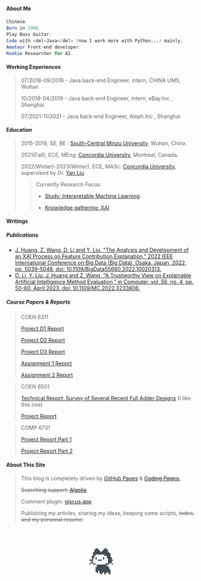 #### About Me

```java
Chinese.
Born in 1996.
Play Bass Guitar.
Code with <del>Java</del> (now I work more with Python...) mainly.
Amateur Front-end developer.
Rookie Researcher for AI.
```



#### Working Experiences

> 07/2018-09/2018 - Java back-end Engineer, intern, CHINA UMS, Wuhan
>
> 10/2018-04/2019 - Java back-end Engineer, intern, eBay.Inc , Shanghai
>
> 07/2021-11/2021 - Java back-end Engineer, Aleph.Inc , Shanghai



#### Education

> 2015-2019, SE, BE : [South-Central Minzu University](https://www.scuec.edu.cn/), Wuhan, China.
>
> 2021(Fall), ECE, MEng: [Concordia University](https://www.concordia.ca/), Montreal, Canada.
>
> 2022(Winter)-2023(Winter), ECE, MASc: [Concordia University](https://www.concordia.ca/), supervised by Dr. [Yan Liu](https://www.concordia.ca/faculty/yan-liu.html).
>
> > Currently Research Focus:
> >
> > - [Study: Interpretable Machine Learning](https://github.com/youyinnn/masc_research_knowledge_base/issues/11)
> >
> > - [Knowledge gathering: XAI](https://github.com/youyinnn/masc_research_knowledge_base/issues/7)

#### Writings 

##### Publications

- [J. Huang, Z. Wang, D. Li and Y. Liu, "The Analysis and Development of an XAI Process on Feature Contribution Explanation," 2022 IEEE International Conference on Big Data (Big Data), Osaka, Japan, 2022, pp. 5039-5048, doi: 10.1109/BigData55660.2022.10020313.](https://ieeexplore.ieee.org/document/10020313)
- [D. Li, Y. Liu, J. Huang and Z. Wang, "A Trustworthy View on Explainable Artificial Intelligence Method Evaluation," in Computer, vol. 56, no. 4, pp. 50-60, April 2023, doi: 10.1109/MC.2022.3233806.](https://ieeexplore.ieee.org/document/10098190)

##### Course Papers & Reports

> COEN 6311
>
> [Project D1 Report](https://github.com/youyinnn/COEN6311_super/blob/main/doc/D1/output/main.pdf)
>
> [Project D2 Report](https://github.com/youyinnn/COEN6311_super/blob/main/doc/D2/output/main.pdf)
>
> [Project D3 Report](https://github.com/youyinnn/COEN6311_super/blob/main/doc/D3/output/main.pdf)
>
> [Assignment 1 Report](https://github.com/youyinnn/coen_6311_assignment1/blob/main/doc/report/output/main.pdf)
>
> [Assignment 2 Report](https://github.com/youyinnn/coen_6311_assignment1/blob/main/doc/report2/output/main.pdf)

> COEN 6501
>
> [Technical Report: Survey of Several Recent Full Adder Designs](https://github.com/youyinnn/coen_6501/blob/main/a1_report/output/report.pdf) (I like this one)
>
> [Project Report](https://github.com/youyinnn/coen_6501/blob/main/project_spec/output/main.pdf)

> COMP 6731
>
> [Project Report Part 1](https://github.com/youyinnn/ai_face_mask_detector/blob/xai/AI_Face_Mask_Detector_Report.pdf)
>
> [Project Report Part 2](https://github.com/youyinnn/ai_face_mask_detector/blob/xai/AI_Face_Mask_Detector_Report%202.pdf)

#### About This Site

> This blog is completely driven by [GitHub Pages](https://pages.github.com/) & <del>[Coding Pages.](https://help.coding.net/docs/cd/static-website.html)</del>
>
> <del>Searching support: [Algolia](https://www.algolia.com/)</del>
>
> Comment plugin: [giscus.app](https://giscus.app/zh-CN)
>
> Publishing my articles, sharing my ideas, keeping some scripts, <del>todos, and my personal resume.</del>

<!-- Change Log

```console
2020-06-09: split scripts into multiple .htm file for compressing request traffic

2020-06-09: flowchart.js support

2020-06-06: specifying scripts loading according certain location.pathname

2020-06-05: move back to gitee pages...

2020-05-11: upgrade animate.css to 4.0.0

2020-05-08: abandon the gitee pages due to the unstability of their services, move to coding pages

2020-05-04: algolia search

2020-04-15: valine comment plugin

2020-03-12: redirect url to gitee pages when visit from china region

2020-03-09: start to remove issues-based idea, staticize the entire site

2019-01-30: jsdelivr cdn support

2018-11-24: add statistices for site

2018-09-02: add hacknical

2018-08-24: add emoji, katex

2018-07-11: articles series support

2018-07-02: config data sync on one issue

2018-05-27: v5.*: code-highlight/css imporvement blablabal

2018-05-07: v3.* alright...

2018-05-07: v2.0

2018-05-04: v1.0~

2018-04-27: media support

2017-11-23: online
```
-->

<p style="text-align: center;" class="unselectable undragable"><img src="../../../public/img/mona-loading-default.gif" style="width: 80px;margin-top:3rem;" preview-disabled></p>
